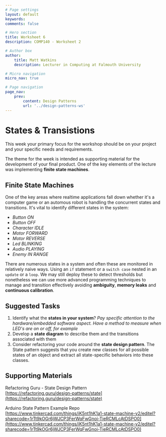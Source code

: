 ```yaml
---
# Page settings
layout: default
keywords:
comments: false

# Hero section
title: Worksheet 6
description: COMP140 - Worksheet 2

# Author box
author:
    title: Matt Watkins
    description: Lecturer in Computing at Falmouth University

# Micro navigation
micro_nav: true

# Page navigation
page_nav:
    prev:
        content: Design Patterns
        url: '../design-patterns-ws'
---
```


# States & Transistions

This week your primary focus for the workshop should be on your project and your specific needs and requirements.

The theme for the week is intended as supporting material for the development of your final product. One of the key elements of the lecture was implementing **finite state machines**.

## Finite State Machines

One of the key areas where realtime applications fall down whether it's a computer game or an automous robot is handling the concurrent states and transitions. It's vital to identify different states in the system:

 - *Button ON*
 - *Button OFF*
 - *Character IDLE*
 - *Motor FORWARD*
 - *Motor REVERSE*
 - *Led BLINKING*
 - *Audio PLAYING*
 - *Enemy IN RANGE*

There are numerous states in a system and often these are monitored in relatively naive ways. Using an `if` statement or  a `switch case` nested in an `update` or a `loop`. We may still deploy these to detect thresholds but nonetheless we can use more advanced programming techniques to manage and transition effectively avoiding **ambiguity**, **memory leaks** and **continuous calibration**.

## Suggested Tasks

 1. Identify what the **states in your system**?
 *Pay specific attention to the hardware/embedded software aspect. Have a method to measure when LED's are on or off, for example*
  2. Develop a **state diagram** to describe them and the transitions associated with them
3. Consider refactoring your code around the **state design pattern**. The State pattern suggests that you create new classes for all possible states of an object and extract all state-specific behaviors into these classes.

## Supporting Materials

Refactoring Guru - State Design Pattern\
[https://refactoring.guru/design-patterns/state](https://refactoring.guru/design-patterns/state)

Arduino State Pattern Example Repo\
[https://www.tinkercad.com/things/iK5nt1hK1a1-state-machine-v2/editel?sharecode=1rTt9kOGr6jWJCP3FerWqFwGnoi-TieRCMLcAtDSPO0](https://www.tinkercad.com/things/iK5nt1hK1a1-state-machine-v2/editel?sharecode=1rTt9kOGr6jWJCP3FerWqFwGnoi-TieRCMLcAtDSPO0)





<!--stackedit_data:
eyJoaXN0b3J5IjpbMTQyMDY2MTAyLDIwNjc0NzU4NzgsLTEyND
M3OTg0NDcsLTE0NTI5MDcyMTYsMTQ1Mzg4NTQ4OCwxMDY2MDA3
ODE4XX0=
-->